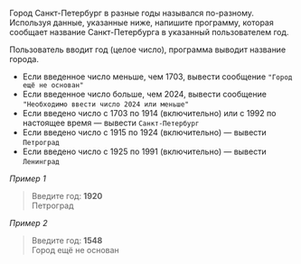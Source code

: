 Город Санкт-Петербург в разные годы назывался по-разному. Используя данные, указанные ниже, напишите программу, которая сообщает название Санкт-Петербурга в указанный пользователем год. 

Пользователь вводит год (целое число), программа выводит название города. 
* Если введенное число меньше, чем 1703, вывести сообщение `"Город ещё не основан"`
* Если введенное число больше, чем 2024, вывести сообщение `"Необходимо ввести число 2024 или меньше"`
* Если введено число с 1703 по 1914 (включительно) или с 1992 по настоящее время — вывести `Санкт-Петербург`
* Если введено число с 1915 по 1924 (включительно) — вывести `Петроград`
* Если введено число с 1925 по 1991 (включительно) — вывести `Ленинград`

_Пример 1_ 
> Введите год: **1920**  
> Петроград

_Пример 2_
> Введите год: **1548**  
> Город ещё не основан
